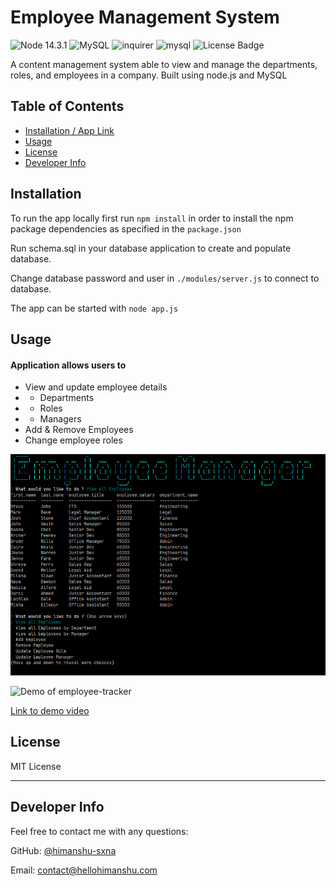 # Employee Management System

![Node 14.3.1](https://img.shields.io/badge/node-14.3.1-red)
![MySQL]((https://img.shields.io/badge/db-MySQL-red))
![inquirer](https://img.shields.io/badge/npm-inquirer-orange)
![mysql](https://img.shields.io/badge/npm-mysql--system-orange)
![License Badge](https://img.shields.io/badge/license-MIT-green)

A content management system able to view and manage the departments, roles, and employees in a company. Built using node.js and MySQL

## Table of Contents

  - [Installation / App Link](#installation)
  - [Usage](#usage)
  - [License](#license)
  - [Developer Info](#developer-info)

## <a name="installation"></a>Installation

To run the app locally first run `npm install` in order to install the npm package dependencies as specified in the `package.json`

Run schema.sql in your database application to create and populate database.

Change database password and user in `./modules/server.js` to connect to database.

The app can be started with `node app.js`

## <a name="usage"></a>Usage

#### Application allows users to  

- View and update employee details
- - Departments
- - Roles
- - Managers
- Add & Remove Employees
- Change employee roles

![App Home](/demo/app.png)

![Demo of employee-tracker](demo/demo.gif)

[Link to demo video](https://drive.google.com/file/d/1Y1KM0yO0e4rgn5QZs74I6y2miXsax3Pc/view)

## <a name="license"></a>License

MIT License

---

## <a name="developer-info"></a>Developer Info

Feel free to contact me with any questions:

GitHub: [@himanshu-sxna](https://github.com/himanshu-sxna)

Email: contact@hellohimanshu.com 